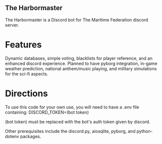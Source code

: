 ## The Harbormaster
The Harbormaster is a Discord bot for The Maritime Federation discord server.

# Features
Dynamic databases, simple voting, blacklists for player reference, and an enhanced discord experience. Planned to have pyborg integration, in-game weather prediction, national anthem/music playing, and military simulations for the sci-fi aspects.


# Directions
To use this code for your own use, you will need to have a .env file containing: DISCORD_TOKEN=(bot token)

(bot token) must be replaced with the bot's auth token given by discord.

Other prerequisites include the discord.py, aiosqlite, pyborg, and python-dotenv packages.
